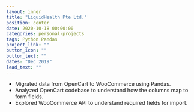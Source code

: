 ```yaml
---
layout: inner
title: "LiquidHealth Pte Ltd."
position: center
date: 2020-10-18 00:00:00
categories: personal-projects
tags: Python Pandas
project_link: ""
button_icon: ""
button_text: ""
dates: "Dec 2019"
lead_text: ""
---
```


- Migrated data from OpenCart to WooCommerce using Pandas.
- Analyzed OpenCart codebase to understand how the columns map to form fields.
- Explored WooCommerce API to understand required fields for import.
